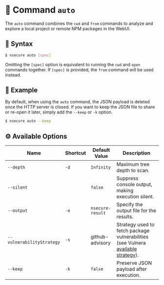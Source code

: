 # 🚀 Command `auto`

The `auto` command combines the `cwd` and `from` commands to analyze and explore a local project or remote NPM packages in the WebUI.

## 📜 Syntax

```bash
$ nsecure auto [spec]
```

Omitting the `[spec]` option is equivalent to running the `cwd` and `open` commands together. If `[spec]` is provided, the `from` command will be used instead.

## 👀 Example

By default, when using the `auto` command, the JSON payload is deleted once the HTTP server is closed. If you want to keep the JSON file to share or re-open it later, simply add the `--keep` or `-k` option.

```bash
$ nsecure auto --keep
```

## ⚙️ Available Options

| Name | Shortcut | Default Value | Description |
|---|---|---|--|
| `--depth` | `-d` | `Infinity` | Maximum tree depth to scan. |
| `--silent` |   | `false` | Suppress console output, making execution silent. |
| `--output` | `-o` | `nsecure-result` | Specify the output file for the results. |
| `--vulnerabilityStrategy` | `-s` | github-advisory | Strategy used to fetch package vulnerabilities (see Vulnera [available strategy](https://github.com/NodeSecure/vulnera?tab=readme-ov-file#available-strategy)). |
| `--keep` | `-k` | `false` | Preserve JSON payload after execution. |
